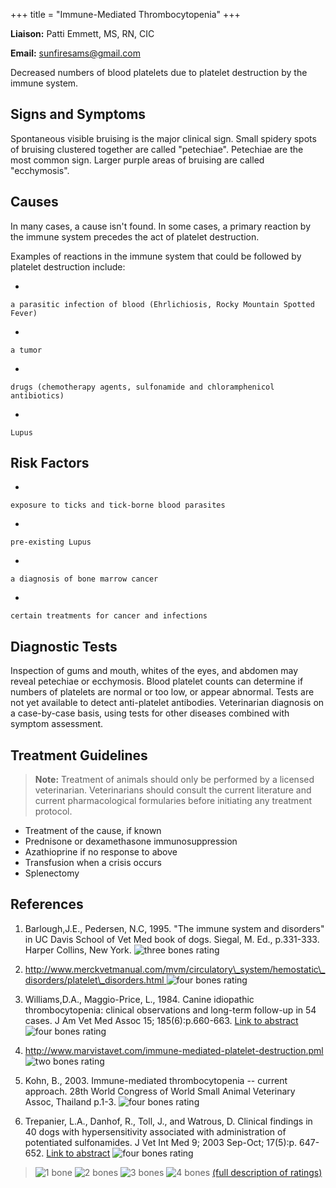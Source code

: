 +++
title = "Immune-Mediated Thrombocytopenia"
+++

**Liaison:** Patti Emmett, MS, RN, CIC

**Email:** <sunfiresams@gmail.com>

Decreased numbers of blood platelets due to platelet destruction by the
immune system.


Signs and Symptoms
------------------

Spontaneous visible bruising is the major clinical sign.  Small spidery
spots of bruising clustered together are called "petechiae".
Petechiae are the most common sign.  Larger purple areas of bruising are
called "ecchymosis".

Causes
------

In many cases, a cause isn't found.  In some cases, a primary reaction
by the immune system precedes the act of platelet destruction.



Examples of reactions in the immune system that could be followed by
platelet destruction include:

-   

    a parasitic infection of blood (Ehrlichiosis, Rocky Mountain Spotted
    Fever)

    

-   

    a tumor

    

-   

    drugs (chemotherapy agents, sulfonamide and chloramphenicol
    antibiotics)

    

-   

    Lupus

    

Risk Factors
------------

-   

    exposure to ticks and tick-borne blood parasites

    

-   

    pre-existing Lupus

    

-   

    a diagnosis of bone marrow cancer

    

-   

    certain treatments for cancer and infections

    

Diagnostic Tests
----------------

Inspection of gums and mouth, whites of the eyes, and abdomen may reveal
petechiae or ecchymosis.  Blood platelet counts can determine if numbers
of platelets are normal or too low, or appear abnormal.  Tests are not
yet available to detect anti-platelet antibodies.  Veterinarian
diagnosis on a case-by-case basis, using tests for other diseases
combined with symptom assessment.

Treatment Guidelines
--------------------

> **Note:** Treatment of animals should only be performed by a licensed
> veterinarian. Veterinarians should consult the current literature and
> current pharmacological formularies before initiating any treatment
> protocol.

-   Treatment of the cause, if known
-   Prednisone or dexamethasone immunosuppression
-   Azathioprine if no response to above
-   Transfusion when a crisis occurs
-   Splenectomy

References
----------

1.  Barlough,J.E., Pedersen, N.C, 1995. "The immune system and
    disorders" in UC Davis School of Vet Med book of dogs.  Siegal, M.
    Ed., p.331-333. Harper Collins, New York. ![three bones
    rating](/img/3-bones.gif)

2.  [http://www.merckvetmanual.com/mvm/circulatory\_system/hemostatic\_disorders/platelet\_disorders.html ](http://www.merckvetmanual.com/mvm/circulatory_system/hemostatic_disorders/platelet_disorders.html)
    ![four bones
    rating](/img/4-bones.gif)

3.  Williams,D.A., Maggio-Price, L., 1984. Canine idiopathic
    thrombocytopenia: clinical observations and long-term follow-up in
    54 cases. J Am Vet Med Assoc 15; 185(6):p.660-663. [Link to
    abstract](http://www.ncbi.nlm.nih.gov/entrez/query.fcgi?db=pubmed&cmd=Retrieve&dopt=AbstractPlus&list_uids=6541641&query_hl=3&itool=pubmed_docsum/)
    ![four bones
    rating](/img/4-bones.gif)

4.  <http://www.marvistavet.com/immune-mediated-platelet-destruction.pml>
    ![two bones
    rating](/img/2-bones.gif)

5.  Kohn, B., 2003.  Immune-mediated thrombocytopenia -- current
    approach. 28th World Congress of World Small Animal Veterinary
    Assoc, Thailand p.1-3.  ![four bones
    rating](/img/4-bones.gif)

6.  Trepanier, L.A., Danhof, R., Toll, J., and Watrous, D.  Clinical
    findings in 40 dogs with hypersensitivity associated with
    administration of potentiated sulfonamides.  J Vet Int Med  9; 2003
    Sep-Oct; 17(5):p. 647-652. [Link to
    abstract](http://www.ncbi.nlm.nih.gov/entrez/query.fcgi?db=pubmed&cmd=Retrieve&dopt=AbstractPlus&list_uids=14529130&query_hl=5&itool=pubmed_docsum)
    ![four bones
    rating](/img/4-bones.gif)


> ![1 bone](/img/1-bone.gif)
> ![2 bones](/img/2-bones.gif)
> ![3 bones](/img/3-bones.gif)
> ![4 bones](/img/4-bones.gif)
> [(full description of ratings)](/diseases/ratings-what-do-they-mean)

